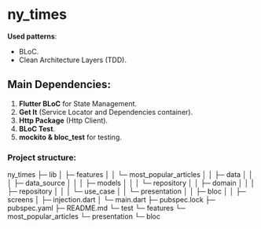# ny_times


**Used patterns**:
- BLoC.
- Clean Architecture Layers (TDD).



## Main Dependencies:
1. **Flutter BLoC** for State Management.
2. **Get It** (Service Locator and Dependencies container).
4. **Http Package** (Http Client).
5. **BLoC Test**.
6. **mockito & bloc_test** for testing.

### Project structure:
ny_times
├─ lib
│  ├─ features
│  │  └─ most_popular_articles
│  │     ├─ data
│  │     │  ├─ data_source
│  │     │  ├─ models
│  │     │  └─ repository
│  │     ├─ domain
│  │     │  ├─ repository
│  │     │  └─ use_case
│  │     └─ presentation
│  │        ├─ bloc
│  │        ├─ screens
│  ├─ injection.dart
│  └─ main.dart
├─ pubspec.lock
├─ pubspec.yaml
├─ README.md
└─ test
   └─ features
      └─ most_popular_articles
         └─ presentation
            └─ bloc

